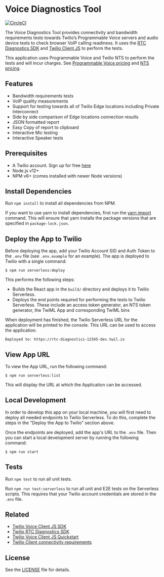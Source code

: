 # Voice Diagnostics Tool

[![CircleCI](https://circleci.com/gh/twilio/rtc-diagnostics-react-app.svg?style=svg)](https://circleci.com/gh/twilio/rtc-diagnostics-react-app)

The Voice Diagnostics Tool provides connectivity and bandwidth requirements tests towards Twilio’s Programmable Voice servers and audio device tests to check browser VoIP calling readiness. It uses the [RTC Diagnostics SDK](https://github.com/twilio/rtc-diagnostics) and [Twilio Client JS](https://github.com/twilio/twilio-client.js) to perform the tests.

This application uses Programmable Voice and Twilio NTS to perform the tests and will incur charges. See [Programmable Voice pricing](https://www.twilio.com/voice/pricing) and [NTS pricing](https://www.twilio.com/stun-turn/pricing).

## Features

- Bandwidth requirements tests
- VoIP quality measurements
- Support for testing towards all of Twilio Edge locations including Private Interconnect
- Side by side comparison of Edge locations connection results
- JSON formatted report
- Easy Copy of report to clipboard
- Interactive Mic testing
- Interactive Speaker tests

## Prerequisites

- A Twilio account. Sign up for free [here](https://www.twilio.com/try-twilio)
- Node.js v12+
- NPM v6+ (comes installed with newer Node versions)

## Install Dependencies

Run `npm install` to install all dependencies from NPM.

If you want to use yarn to install dependencies, first run the [yarn import](https://classic.yarnpkg.com/en/docs/cli/import/) command. This will ensure that yarn installs the package versions that are specified in `package-lock.json`.

## Deploy the App to Twilio

Before deploying the app, add your Twilio Account SID and Auth Token to the `.env` file (see `.env.example` for an example). The app is deployed to Twilio with a single command:

`$ npm run serverless:deploy`

This performs the following steps:

- Builds the React app in the `build/` directory and deploys it to Twilio Serverless.
- Deploys the end points required for performing the tests to Twilio Serverless. These include an access token generator, an NTS token generator, the TwiML App and corresponding TwiML bins

When deployment has finished, the Twilio Serverless URL for the application will be printed to the console. This URL can be used to access the application:

`Deployed to: https://rtc-diagnostics-12345-dev.twil.io`

## View App URL

To view the App URL, run the following command:

`$ npm run serverless:list`

This will display the URL at which the Application can be accessed.

## Local Development

In order to develop this app on your local machine, you will first need to deploy all needed endpoints to Twilio Serverless. To do this, complete the steps in the "Deploy the App to Twilio" section above.

Once the endpoints are deployed, add the app's URL to the `.env` file. Then you can start a local development server by running the following command:

`$ npm run start`

## Tests

Run `npm test` to run all unit tests.

Run `npm run test:serverless` to run all unit and E2E tests on the Serverless scripts. This requires that your Twilio account credentials are stored in the `.env` file.

## Related

- [Twilio Voice Client JS SDK](https://github.com/twilio/twilio-client.js)
- [Twilio RTC Diagnostics SDK](https://github.com/twilio/rtc-diagnostics)
- [Twilio Voice Client JS Quickstart](https://github.com/TwilioDevEd/client-quickstart-js)
- [Twilio Client connectivity requirements](https://www.twilio.com/docs/voice/client/javascript/voice-client-js-and-mobile-sdks-network-connectivity-requirements)

## License

See the [LICENSE](LICENSE) file for details.
